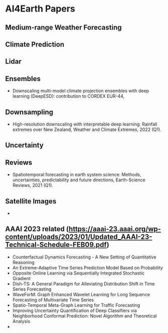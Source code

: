 # AI4Earth Papers

## Medium-range Weather Forecasting

## Climate Prediction

## Lidar


## Ensembles
* Downscaling multi-model climate projection ensembles with deep learning (DeepESD): contribution to CORDEX EUR-44, 

## Downsampling
* High-resolution downscaling with interpretable deep learning: Rainfall extremes over New Zealand, Weather and Climate Extremes, 2022 (Q1).

## Uncertainty

## Reviews
* Spatiotemporal forecasting in earth system science: Methods, uncertainties, predictability and future directions, Earth-Science Reviews, 2021 (Q1).

## Satellite Images
* 

## AAAI 2023 related (https://aaai-23.aaai.org/wp-content/uploads/2023/01/Updated_AAAI-23-Technical-Schedule-FEB09.pdf)
* Counterfactual Dynamics Forecasting - A New Setting of Quantitative Reasoning
* An Extreme-Adaptive Time Series Prediction Model Based on Probability
* Opposite Online Learning via Sequentially Integrated Stochastic Gradient
* Dish-TS: A General Paradigm for Alleviating Distribution Shift in Time Series Forecasting
* WaveForM: Graph Enhanced Wavelet Learning for Long Sequence
Forecasting of Multivariate Time Series
* Spatio-Temporal Meta-Graph Learning for Traffic Forecasting
* Improving Uncertainty Quantification of Deep Classifiers via
Neighborhood Conformal Prediction: Novel Algorithm and Theoretical
Analysis
* 

